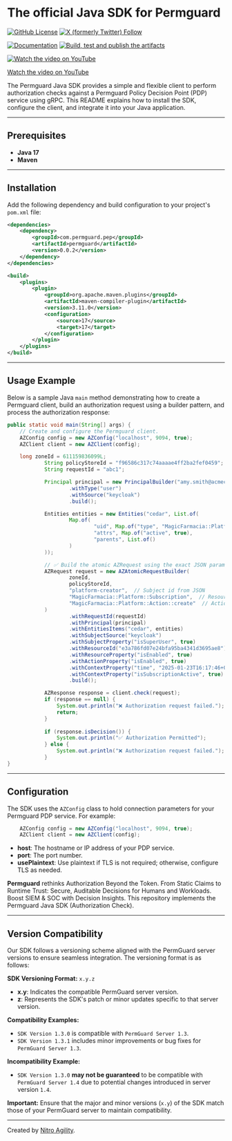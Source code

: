 # The official Java SDK for Permguard

[![GitHub License](https://img.shields.io/github/license/permguard/sdk-java)](https://github.com/permguard/sdk-java?tab=Apache-2.0-1-ov-file#readme)
[![X (formerly Twitter) Follow](https://img.shields.io/twitter/follow/permguard)](https://x.com/intent/follow?original_referer=https%3A%2F%2Fdeveloper.x.com%2F&ref_src=twsrc%5Etfw%7Ctwcamp%5Ebuttonembed%7Ctwterm%5Efollow%7Ctwgr%5ETwitterDev&screen_name=Permguard)

[![Documentation](https://img.shields.io/website?label=Docs&url=https%3A%2F%2Fwww.permguard.com%2F)](https://www.permguard.com/)
[![Build, test and publish the artifacts](https://github.com/permguard/sdk-java/actions/workflows/sdk-java-ci.yml/badge.svg)](https://github.com/permguard/sdk-java/actions/workflows/sdk-java-ci.yml)

[![Watch the video on YouTube](https://raw.githubusercontent.com/permguard/permguard-assets/refs/heads/main/video/permguard-thumbnail-preview.png)](https://youtu.be/cH_boKCpLQ8?si=i1fWFHT5kxQQJoYN)

[Watch the video on YouTube](https://youtu.be/cH_boKCpLQ8?si=i1fWFHT5kxQQJoYN)



The Permguard Java SDK provides a simple and flexible client to perform authorization checks against a Permguard Policy Decision Point (PDP) service using gRPC. This README explains how to install the SDK, configure the client, and integrate it into your Java application.

---

## Prerequisites

- **Java 17**
- **Maven**

---

## Installation

Add the following dependency and build configuration to your project's `pom.xml` file:

```xml
<dependencies>
    <dependency>
        <groupId>com.permguard.pep</groupId>
        <artifactId>permguard</artifactId>
        <version>0.0.2</version>
    </dependency>
</dependencies>

<build>
    <plugins>
        <plugin>
            <groupId>org.apache.maven.plugins</groupId>
            <artifactId>maven-compiler-plugin</artifactId>
            <version>3.11.0</version>
            <configuration>
                <source>17</source>
                <target>17</target>
            </configuration>
        </plugin>
    </plugins>
</build>
```

---

## Usage Example

Below is a sample Java `main` method demonstrating how to create a Permguard client, build an authorization request using a builder pattern, and process the authorization response:

```java
public static void main(String[] args) {
    // Create and configure the Permguard client.
    AZConfig config = new AZConfig("localhost", 9094, true);
    AZClient client = new AZClient(config);

    long zoneId = 611159836099L;
            String policyStoreId = "f96586c317c74aaaae4ff2ba2fef0459";
            String requestId = "abc1";

            Principal principal = new PrincipalBuilder("amy.smith@acmecorp.com")
                    .withType("user")
                    .withSource("keycloak")
                    .build();

            Entities entities = new Entities("cedar", List.of(
                    Map.of(
                            "uid", Map.of("type", "MagicFarmacia::Platform::BranchInfo", "id", "subscription"),
                            "attrs", Map.of("active", true),
                            "parents", List.of()
                    )
            ));

            // ✅ Build the atomic AZRequest using the exact JSON parameters
            AZRequest request = new AZAtomicRequestBuilder(
                    zoneId,
                    policyStoreId,
                    "platform-creator",  // Subject id from JSON
                    "MagicFarmacia::Platform::Subscription",  // Resource type from JSON
                    "MagicFarmacia::Platform::Action::create"  // Action name from JSON
            )
                    .withRequestId(requestId)
                    .withPrincipal(principal)
                    .withEntitiesItems("cedar", entities)
                    .withSubjectSource("keycloak")
                    .withSubjectProperty("isSuperUser", true)
                    .withResourceId("e3a786fd07e24bfa95ba4341d3695ae8")
                    .withResourceProperty("isEnabled", true)
                    .withActionProperty("isEnabled", true)
                    .withContextProperty("time", "2025-01-23T16:17:46+00:00")
                    .withContextProperty("isSubscriptionActive", true)
                    .build();

            AZResponse response = client.check(request);
            if (response == null) {
                System.out.println("❌ Authorization request failed.");
                return;
            }
    
            if (response.isDecision()) {
                System.out.println("✅ Authorization Permitted");
            } else {
                System.out.println("❌ Authorization request failed.");
            }
}
```

---

## Configuration

The SDK uses the `AZConfig` class to hold connection parameters for your Permguard PDP service. For example:

```java
    AZConfig config = new AZConfig("localhost", 9094, true);
    AZClient client = new AZClient(config);
```

- **host**: The hostname or IP address of your PDP service.
- **port**: The port number.
- **usePlaintext**: Use plaintext if TLS is not required; otherwise, configure TLS as needed.

**Permguard** rethinks Authorization Beyond the Token. From Static Claims to Runtime Trust: Secure, Auditable Decisions for Humans and Workloads. Boost SIEM & SOC with Decision Insights.
This repository implements the Permguard Java SDK (Authorization Check).

---

## Version Compatibility

Our SDK follows a versioning scheme aligned with the PermGuard server versions to ensure seamless integration. The versioning format is as follows:

**SDK Versioning Format:** `x.y.z`

- **x.y**: Indicates the compatible PermGuard server version.
- **z**: Represents the SDK's patch or minor updates specific to that server version.

**Compatibility Examples:**

- `SDK Version 1.3.0` is compatible with `PermGuard Server 1.3`.
- `SDK Version 1.3.1` includes minor improvements or bug fixes for `PermGuard Server 1.3`.

**Incompatibility Example:**

- `SDK Version 1.3.0` **may not be guaranteed** to be compatible with `PermGuard Server 1.4` due to potential changes introduced in server version `1.4`.

**Important:** Ensure that the major and minor versions (`x.y`) of the SDK match those of your PermGuard server to maintain compatibility.

---

Created by [Nitro Agility](https://www.nitroagility.com/).
